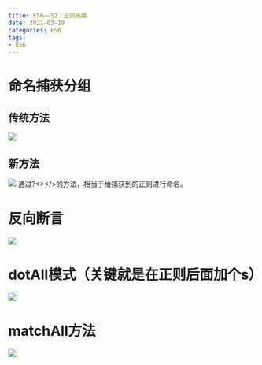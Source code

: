 ```yaml
---
title: ES6——52：正则拓展
date: 2021-03-19
categories: ES6
tags: 
- ES6
---
```

# 命名捕获分组
## 传统方法
![](https://img-blog.csdnimg.cn/img_convert/a128460fc841a6d38cb63bd570923e49.png)

## 新方法
![](https://img-blog.csdnimg.cn/img_convert/099186b00c1aa3c50423db5cb2f90ae3.png)
通过?<></>的方法，相当于给捕获到的正则进行命名。

# 反向断言
![](https://img-blog.csdnimg.cn/img_convert/fd1400fcccaa805b03847edbccc594c4.png)

# dotAll模式（关键就是在正则后面加个s）
![](https://img-blog.csdnimg.cn/img_convert/469b0198a034ba40845b51d56d8dc6e2.png)

# matchAll方法
![](https://img-blog.csdnimg.cn/img_convert/aaa173ab87d9e04561caf18e24d7aa38.png)
